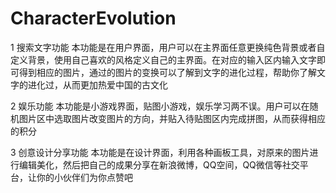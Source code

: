# CharacterEvolution
1 搜索文字功能
本功能是在用户界面，用户可以在主界面任意更换纯色背景或者自定义背景，使用自己喜欢的风格定义自己的主界面。在对应的输入区内输入文字即可得到相应的图片，通过的图片的变换可以了解到文字的进化过程，帮助你了解文字的进化过，从而更加热爱中国的古文化

2 娱乐功能
本功能是小游戏界面，贴图小游戏，娱乐学习两不误。用户可以在随机图片区中选取图片改变图片的方向，并贴入待贴图区内完成拼图，从而获得相应的积分

3 创意设计分享功能
本功能是在设计界面，利用各种画板工具，对原来的图片进行编辑美化，然后把自己的成果分享在新浪微博，QQ空间，QQ微信等社交平台，让你的小伙伴们为你点赞吧
